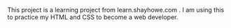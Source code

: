 This project is a learning project from learn.shayhowe.com . I am using this to
practice my HTML and CSS to become a web developer.
